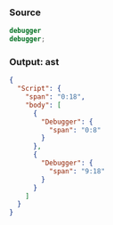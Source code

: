 ### Source
```js check-format:no
debugger
debugger;
```

### Output: ast
```json
{
  "Script": {
    "span": "0:18",
    "body": [
      {
        "Debugger": {
          "span": "0:8"
        }
      },
      {
        "Debugger": {
          "span": "9:18"
        }
      }
    ]
  }
}
```
